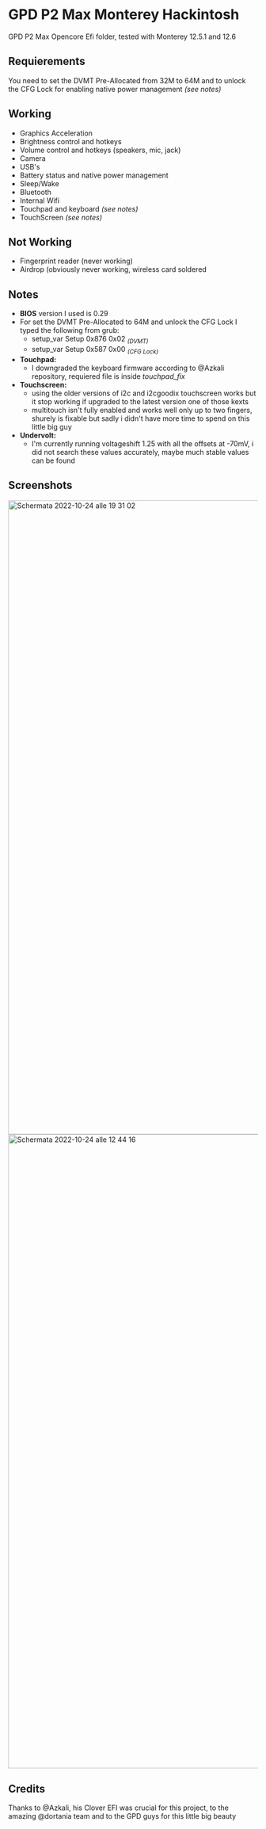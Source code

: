 # GPD P2 Max Monterey Hackintosh
GPD P2 Max Opencore Efi folder, tested with Monterey 12.5.1 and 12.6 

## Requierements
You need to set the DVMT Pre-Allocated from 32M to 64M and to unlock the CFG Lock for enabling native power management *(see notes)*

## Working
- Graphics Acceleration
- Brightness control and hotkeys
- Volume control and hotkeys (speakers, mic, jack)
- Camera
- USB's
- Battery status and native power management
- Sleep/Wake
- Bluetooth
- Internal Wifi
- Touchpad and keyboard *(see notes)*
- TouchScreen *(see notes)*

## Not Working
- Fingerprint reader (never working)
- Airdrop (obviously never working, wireless card soldered

## Notes
- **BIOS** version I used is 0.29
- For set the DVMT Pre-Allocated to 64M and unlock the CFG Lock I typed the following from grub:
  - setup_var Setup 0x876 0x02 <sub>*(DVMT)*</sub>
  - setup_var Setup 0x587 0x00 <sub>*(CFG Lock)</sub>*
- **Touchpad:**
  - I downgraded the keyboard firmware according to @Azkali repository, requiered file is inside *touchpad_fix*
- **Touchscreen:**
  - using the older versions of i2c and i2cgoodix touchscreen works but it stop working if upgraded to the latest version one of those kexts
  - multitouch isn't fully enabled and works well only up to two fingers, shurely is fixable but sadly i didn't have more time to spend on this little big guy
- **Undervolt:**
  - I'm currently running voltageshift 1.25 with all the offsets at -70mV, i did not search these values accurately, maybe much stable values can be found

## Screenshots
<img width="1280" alt="Schermata 2022-10-24 alle 19 31 02" src="https://user-images.githubusercontent.com/106203008/197646313-9f3db39d-f832-4e36-bccb-42875691a851.png">
<img width="1280" alt="Schermata 2022-10-24 alle 12 44 16" src="https://user-images.githubusercontent.com/106203008/197648199-6c11d572-74a5-4e25-bcd9-e00c4007d8b6.png">
 
## Credits
Thanks to @Azkali, his Clover EFI was crucial for this project, to the amazing @dortania team and to the GPD guys for this little big beauty 
